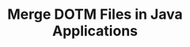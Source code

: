 ---
############################# Static ############################
layout: "autogen"
draft: false
path: "merger/java/dotm/"
otherformats: PDF BMP CSV DOC DOCM DOCX DOT DOTX EPUB Excel HTML Image MHT MHTML ODP ODS ODT OTP OTT PNG POTM POTX PPS PPSM PPSX PPT PPTM PPTX PS RTF TEX TIF TIFF TSV TXT VDX Visio VSDM VSDX VSSX VSSM VSTM VSTX VSX VTX Web Word Worksheet XLAM XLS XLSB XLSM XLSX XLT XLTM XLTX XPS

############################# Head ############################
head_title: "Merge DOTM Files via Java & J2SE Documents Merger API"
head_description: "Merge multiple DOTM files into a single file using Java documents merger API with all data, style and formatting as the source documents."

############################# Header ############################
title: "Merge DOTM Files in Java Applications"
description: "Merge multiple DOTM files into a single file using Java documents merger API. Merge selected pages or page ranges from various source documents into a single resultant document with all data, style and formatting as the source documents."

############################# SubMenu ############################
submenu:
    enable: true

############################# About ############################
about:
    enable: true
    title: "GroupDocs.Merger for Java API"
    content: |
        GroupDocs.Merger for Java library offers a simple solution to safely merge & split between a wide range of document formats including PDF, Microsoft Office (Word, Excel, PowerPoint, OneNote), OpenDocument, HTML, images and many others within .NET applications. By adding just a few lines of the code, perform several document operations such as move, remove, rotate, swap, extract or change the orientation of pages within the documents. The documents merging API also supports previewing document pages as an image to analyse the document structure, formatting and content on the page.
        
        GroupDocs.Merger APIs are well supported on all major operating systems and Java versions including J2SE 7.0 (1.7), J2SE 8.0 (1.8) and Java 10.

############################# Steps ############################
steps:
    enable: true
    title_left: "Merge Two or More DOTM Files in Java"
    content_left: |
        [GroupDocs.Merger](https://products.groupdocs.com/merger/java/) makes it easy for Java developers to merge multiple DOTM files by implementing a few easy steps.

        *   Create an instance of **Merger** class and load DOTM file.
        *   Call **Join** method of **Merger** class instance and load another DOTM file.
        *   Call **Save** method of **Merger** class instance to save the merged document.
        
    title_right: "System Requirements"
    content_right: |
        Before executing the code example below, please make sure that you have the following prerequisites installed on your system.

        *   Operating Systems: Microsoft Windows, Linux, MacOS
        *   Development Environments: NetBeans, IntelliJ IDEA, Eclipse
        *   Frameworks: Java 7 (1.7) and above
        *   Download the latest version of GroupDocs.Merger for Java from [Maven](https://repository.groupdocs.com/webapp/#/artifacts/browse/tree/General/repo/com/groupdocs/groupdocs-merger)
        
    code: |
        ```java
        // Merge DOTM files using GroupDocs.Merger for Java API
        // Instantiate Merger with input DOTM document
        Merger merger = new Merger("input_1.dotm");
        
        // Call Join method of Merger class instance and pass second source document path
        merger.join("input_2.dotm");
            
        // Call Save method of Merger class instance to save merged document
        merger.save("merged-file.dotm");        
        ```        


demos:
    enable: true
        

about_formats:
    enable: true


more_formats:
    enable: true


back_to_top:
    enable: true
---